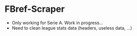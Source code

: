 # FBref-Scraper

* Only working for Serie A. Work in progress...
* Need to clean league stats data (headers, useless data, ...)